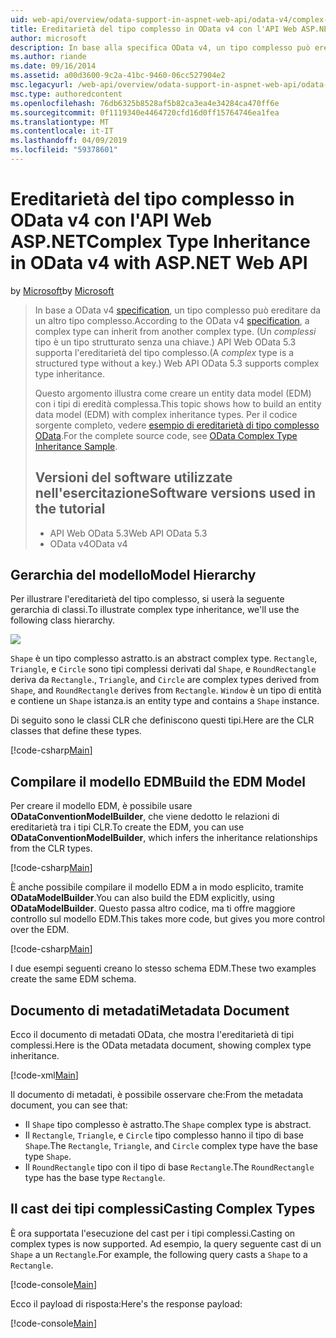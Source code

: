 ```yaml
---
uid: web-api/overview/odata-support-in-aspnet-web-api/odata-v4/complex-type-inheritance-in-odata-v4
title: Ereditarietà del tipo complesso in OData v4 con l'API Web ASP.NET | Microsoft Docs
author: microsoft
description: In base alla specifica OData v4, un tipo complesso può ereditare da un altro tipo complesso. (Un tipo complesso è un tipo strutturato senza una chiave). API Web...
ms.author: riande
ms.date: 09/16/2014
ms.assetid: a00d3600-9c2a-41bc-9460-06cc527904e2
msc.legacyurl: /web-api/overview/odata-support-in-aspnet-web-api/odata-v4/complex-type-inheritance-in-odata-v4
msc.type: authoredcontent
ms.openlocfilehash: 76db6325b8528af5b82ca3ea4e34284ca470ff6e
ms.sourcegitcommit: 0f1119340e4464720cfd16d0ff15764746ea1fea
ms.translationtype: MT
ms.contentlocale: it-IT
ms.lasthandoff: 04/09/2019
ms.locfileid: "59378601"
---
```

# <a name="complex-type-inheritance-in-odata-v4-with-aspnet-web-api"></a><span data-ttu-id="e8061-104">Ereditarietà del tipo complesso in OData v4 con l'API Web ASP.NET</span><span class="sxs-lookup"><span data-stu-id="e8061-104">Complex Type Inheritance in OData v4 with ASP.NET Web API</span></span>

<span data-ttu-id="e8061-105">by [Microsoft](https://github.com/microsoft)</span><span class="sxs-lookup"><span data-stu-id="e8061-105">by [Microsoft](https://github.com/microsoft)</span></span>

> <span data-ttu-id="e8061-106">In base a OData v4 [specification](http://www.odata.org/documentation/odata-version-4-0/), un tipo complesso può ereditare da un altro tipo complesso.</span><span class="sxs-lookup"><span data-stu-id="e8061-106">According to the OData v4 [specification](http://www.odata.org/documentation/odata-version-4-0/), a complex type can inherit from another complex type.</span></span> <span data-ttu-id="e8061-107">(Un *complessi* tipo è un tipo strutturato senza una chiave.) API Web OData 5.3 supporta l'ereditarietà del tipo complesso.</span><span class="sxs-lookup"><span data-stu-id="e8061-107">(A *complex* type is a structured type without a key.) Web API OData 5.3 supports complex type inheritance.</span></span>
> 
> <span data-ttu-id="e8061-108">Questo argomento illustra come creare un entity data model (EDM) con i tipi di eredità complessa.</span><span class="sxs-lookup"><span data-stu-id="e8061-108">This topic shows how to build an entity data model (EDM) with complex inheritance types.</span></span> <span data-ttu-id="e8061-109">Per il codice sorgente completo, vedere [esempio di ereditarietà di tipo complesso OData](http://aspnet.codeplex.com/sourcecontrol/latest#Samples/WebApi/OData/v4/ODataComplexTypeInheritanceSample/ReadMe.txt).</span><span class="sxs-lookup"><span data-stu-id="e8061-109">For the complete source code, see [OData Complex Type Inheritance Sample](http://aspnet.codeplex.com/sourcecontrol/latest#Samples/WebApi/OData/v4/ODataComplexTypeInheritanceSample/ReadMe.txt).</span></span>
> 
> ## <a name="software-versions-used-in-the-tutorial"></a><span data-ttu-id="e8061-110">Versioni del software utilizzate nell'esercitazione</span><span class="sxs-lookup"><span data-stu-id="e8061-110">Software versions used in the tutorial</span></span>
> 
> 
> - <span data-ttu-id="e8061-111">API Web OData 5.3</span><span class="sxs-lookup"><span data-stu-id="e8061-111">Web API OData 5.3</span></span>
> - <span data-ttu-id="e8061-112">OData v4</span><span class="sxs-lookup"><span data-stu-id="e8061-112">OData v4</span></span>


## <a name="model-hierarchy"></a><span data-ttu-id="e8061-113">Gerarchia del modello</span><span class="sxs-lookup"><span data-stu-id="e8061-113">Model Hierarchy</span></span>

<span data-ttu-id="e8061-114">Per illustrare l'ereditarietà del tipo complesso, si userà la seguente gerarchia di classi.</span><span class="sxs-lookup"><span data-stu-id="e8061-114">To illustrate complex type inheritance, we'll use the following class hierarchy.</span></span>

![](complex-type-inheritance-in-odata-v4/_static/image1.png)

`Shape` <span data-ttu-id="e8061-115">è un tipo complesso astratto.</span><span class="sxs-lookup"><span data-stu-id="e8061-115">is an abstract complex type.</span></span> `Rectangle`<span data-ttu-id="e8061-116">, `Triangle`, e `Circle` sono tipi complessi derivati dal `Shape`, e `RoundRectangle` deriva da `Rectangle`.</span><span class="sxs-lookup"><span data-stu-id="e8061-116">, `Triangle`, and `Circle` are complex types derived from `Shape`, and `RoundRectangle` derives from `Rectangle`.</span></span> `Window` <span data-ttu-id="e8061-117">è un tipo di entità e contiene un `Shape` istanza.</span><span class="sxs-lookup"><span data-stu-id="e8061-117">is an entity type and contains a `Shape` instance.</span></span>

<span data-ttu-id="e8061-118">Di seguito sono le classi CLR che definiscono questi tipi.</span><span class="sxs-lookup"><span data-stu-id="e8061-118">Here are the CLR classes that define these types.</span></span>

[!code-csharp[Main](complex-type-inheritance-in-odata-v4/samples/sample1.cs)]

## <a name="build-the-edm-model"></a><span data-ttu-id="e8061-119">Compilare il modello EDM</span><span class="sxs-lookup"><span data-stu-id="e8061-119">Build the EDM Model</span></span>

<span data-ttu-id="e8061-120">Per creare il modello EDM, è possibile usare **ODataConventionModelBuilder**, che viene dedotto le relazioni di ereditarietà tra i tipi CLR.</span><span class="sxs-lookup"><span data-stu-id="e8061-120">To create the EDM, you can use **ODataConventionModelBuilder**, which infers the inheritance relationships from the CLR types.</span></span>

[!code-csharp[Main](complex-type-inheritance-in-odata-v4/samples/sample2.cs)]

<span data-ttu-id="e8061-121">È anche possibile compilare il modello EDM a in modo esplicito, tramite **ODataModelBuilder**.</span><span class="sxs-lookup"><span data-stu-id="e8061-121">You can also build the EDM explicitly, using **ODataModelBuilder**.</span></span> <span data-ttu-id="e8061-122">Questo passa altro codice, ma ti offre maggiore controllo sul modello EDM.</span><span class="sxs-lookup"><span data-stu-id="e8061-122">This takes more code, but gives you more control over the EDM.</span></span>

[!code-csharp[Main](complex-type-inheritance-in-odata-v4/samples/sample3.cs)]

<span data-ttu-id="e8061-123">I due esempi seguenti creano lo stesso schema EDM.</span><span class="sxs-lookup"><span data-stu-id="e8061-123">These two examples create the same EDM schema.</span></span>

## <a name="metadata-document"></a><span data-ttu-id="e8061-124">Documento di metadati</span><span class="sxs-lookup"><span data-stu-id="e8061-124">Metadata Document</span></span>

<span data-ttu-id="e8061-125">Ecco il documento di metadati OData, che mostra l'ereditarietà di tipi complessi.</span><span class="sxs-lookup"><span data-stu-id="e8061-125">Here is the OData metadata document, showing complex type inheritance.</span></span>

[!code-xml[Main](complex-type-inheritance-in-odata-v4/samples/sample4.xml?highlight=13,17,25,30)]

<span data-ttu-id="e8061-126">Il documento di metadati, è possibile osservare che:</span><span class="sxs-lookup"><span data-stu-id="e8061-126">From the metadata document, you can see that:</span></span>

- <span data-ttu-id="e8061-127">Il `Shape` tipo complesso è astratto.</span><span class="sxs-lookup"><span data-stu-id="e8061-127">The `Shape` complex type is abstract.</span></span>
- <span data-ttu-id="e8061-128">Il `Rectangle`, `Triangle`, e `Circle` tipo complesso hanno il tipo di base `Shape`.</span><span class="sxs-lookup"><span data-stu-id="e8061-128">The `Rectangle`, `Triangle`, and `Circle` complex type have the base type `Shape`.</span></span>
- <span data-ttu-id="e8061-129">Il `RoundRectangle` tipo con il tipo di base `Rectangle`.</span><span class="sxs-lookup"><span data-stu-id="e8061-129">The `RoundRectangle` type has the base type `Rectangle`.</span></span>

## <a name="casting-complex-types"></a><span data-ttu-id="e8061-130">Il cast dei tipi complessi</span><span class="sxs-lookup"><span data-stu-id="e8061-130">Casting Complex Types</span></span>

<span data-ttu-id="e8061-131">È ora supportata l'esecuzione del cast per i tipi complessi.</span><span class="sxs-lookup"><span data-stu-id="e8061-131">Casting on complex types is now supported.</span></span> <span data-ttu-id="e8061-132">Ad esempio, la query seguente cast di un `Shape` a un `Rectangle`.</span><span class="sxs-lookup"><span data-stu-id="e8061-132">For example, the following query casts a `Shape` to a `Rectangle`.</span></span>

[!code-console[Main](complex-type-inheritance-in-odata-v4/samples/sample5.cmd)]

<span data-ttu-id="e8061-133">Ecco il payload di risposta:</span><span class="sxs-lookup"><span data-stu-id="e8061-133">Here's the response payload:</span></span>

[!code-console[Main](complex-type-inheritance-in-odata-v4/samples/sample6.cmd)]
